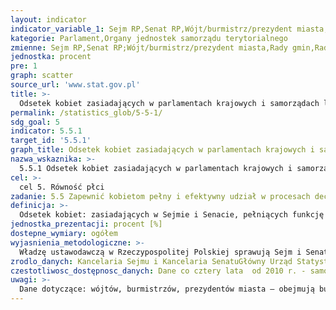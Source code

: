 ```yaml
---
layout: indicator
indicator_variable_1: Sejm RP,Senat RP,Wójt/burmistrz/prezydent miasta,Rady gmin,Rady miast na prawach powiatów,Rady powiatów,Sejmiki województw
kategorie: Parlament,Organy jednostek samorządu terytorialnego
zmienne: Sejm RP,Senat RP;Wójt/burmistrz/prezydent miasta,Rady gmin,Rady miast na prawach powiatów,Rady powiatów,Sejmiki województw
jednostka: procent
pre: 1
graph: scatter
source_url: 'www.stat.gov.pl'
title: >-
  Odsetek kobiet zasiadających w parlamentach krajowych i samorządach lokalnych
permalink: /statistics_glob/5-5-1/
sdg_goal: 5
indicator: 5.5.1
target_id: '5.5.1'
graph_title: Odsetek kobiet zasiadających w parlamentach krajowych i samorządach lokalnych
nazwa_wskaznika: >-
  5.5.1 Odsetek kobiet zasiadających w parlamentach krajowych i samorządach lokalnych
cel: >-
  cel 5. Równość płci
zadanie: 5.5 Zapewnić kobietom pełny i efektywny udział w procesach decyzyjnych na wszystkich szczeblach w życiu politycznym, ekonomicznym i publicznym oraz równe szanse w pełnieniu funkcji przywódczych
definicja: >-
  Odsetek kobiet: zasiadających w Sejmie i Senacie, pełniących funkcję wójta, burmistrza, prezydenta miasta, zasiadających w radach gmin, powiatów, sejmikach województw.
jednostka_prezentacji: procent [%]
dostepne_wymiary: ogółem
wyjasnienia_metodologiczne: >-
  Władzę ustawodawczą w Rzeczypospolitej Polskiej sprawują Sejm i Senat. Sejm składa się z 460 posłów. Senat składa się ze 100 senatorów. Sejm i Senat są wybierane na czteroletnie kadencje.Udział kobiet / Posłów / Senatorów w parlamencie (według stanu na początku kadencji) w 2011 r. odpowiada VII kadencji Sejmu i VIII kadencji Senatu (od 8 XI 2011 r. do 11 listopada 2015 r.), a w 2015 r. odpowiada VIII kadencji Sejmu i IX kadencji Senatu (od 12 listopada 2015 r.).Do organów uchwałodawczych (tj. stanowiących) jednostek samorządu terytorialnego zalicza się radę gminy, radę powiatu i sejmik wojewódzki. Członkowie tych organów (radni) wybierani są na czteroletnią kadencję. Rada gminy jest organem stanowiącym i kontrolnym w gminie.Władzę wykonawczą w gminach wiejskich sprawuje wójt, w gminach miejskich i miejsko-wiejskich - burmistrz, a prezydent - w dużych miastach (liczących powyżej 100 tys. mieszkańców oraz w miastach, w których w dniu wejścia w życie ustawy o samorządzie terytorialnym, czyli 27 maja 1990 r., organem wykonawczo-zarządzającym był prezydent miasta - dotyczyło to miast liczących powyżej 50 tys. mieszkańców oraz byłych miast wojewódzkich).
zrodlo_danych: Kancelaria Sejmu i Kancelaria SenatuGłówny Urząd Statystyczny
czestotliwosc_dostępnosc_danych: Dane co cztery lata  od 2010 r. - samorządy lokalne  od 2011 r. - parlament.
uwagi: >-
  Dane dotyczące: wójtów, burmistrzów, prezydentów miasta – obejmują burmistrzów dzielnic m.st. Warszawy  rad gmin – nie obejmują radnych rad miast w miastach na prawach powiatu  rad miast na prawach powiatów – obejmują radnych rad dzielnic m.st. Warszawy.
---
```

